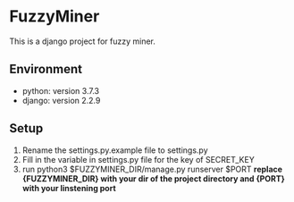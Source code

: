 # FuzzyMiner
This is a django project for fuzzy miner.
## Environment
- python: version 3.7.3
- django: version 2.2.9
## Setup
1. Rename the settings.py.example file to settings.py
2. Fill in the variable in settings.py file for the key of SECRET_KEY
3. run python3 $FUZZYMINER_DIR/manage.py runserver $PORT
**replace {FUZZYMINER_DIR} with your dir of the project directory and {PORT} with your linstening port**
